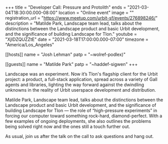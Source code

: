 +++
title = "Developer Call: Pressure and Protolith"
ends = "2021-03-04T18:30:00.000-08:00"
location = "Online event"
image = ""
registration_url = "https://www.meetup.com/urbit-sf/events/276898246/"
description = "Matilde Park, Landscape team lead, talks about the distinctions between the Landscape product and basic Urbit development, and the significance of building Landscape for Tlon."
youtube = "XjIDZQUZZtE"
date = "2021-03-18T17:00:00.000-07:00"
timezone = "America/Los_Angeles"

[[hosts]]
name = "Josh Lehman"
patp = "~wolref-podlex)"

[[guests]]
name = "Matilde Park"
patp = "~haddef-sigwen"
+++

Landscape was an experiment. Now it’s Tlon's flagship client for the Urbit project: a product, a full-stack application, spread across a variety of Gall agents and libraries, lighting the way forward against the dwindling unknowns in the reality of Urbit userspace development and distribution.

Matilde Park, Landscape team lead, talks about the distinctions between the Landscape product and basic Urbit development, and the significance of building Landscape for Tlon — the role of “high-pressure experiments” in forcing our computer toward something rock-hard, diamond-perfect. With a few examples of ongoing deployments, she also outlines the problems being solved right now and the ones still a touch further out.

As usual, join us after the talk on the call to ask questions and hang out.
